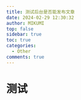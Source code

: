 ```yaml
---
title: 测试后台是否能发布文章
date: 2024-02-29 12:30:32
author: MIKUMI
top: false
sidebar: true
toc: true
categories:
  - Other
comments: true
---
```

# 测试




























